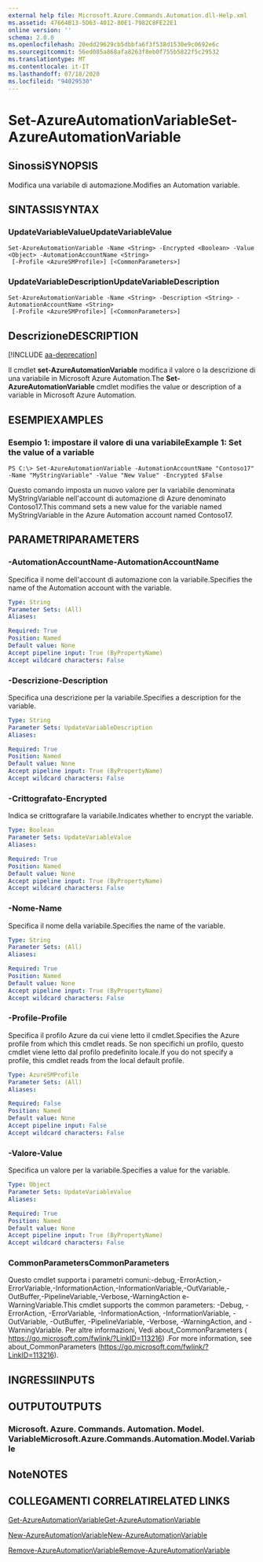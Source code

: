 ```yaml
---
external help file: Microsoft.Azure.Commands.Automation.dll-Help.xml
ms.assetid: 47664B13-5D63-4012-80E1-7982C8FE22E1
online version: ''
schema: 2.0.0
ms.openlocfilehash: 20edd29629cb5dbbfa6f3f538d1530e9c0692e6c
ms.sourcegitcommit: 56ed085a868afa8263f8eb0f755b5822f5c29532
ms.translationtype: MT
ms.contentlocale: it-IT
ms.lasthandoff: 07/18/2020
ms.locfileid: "94029530"
---
```

# <span data-ttu-id="d8a73-101">Set-AzureAutomationVariable</span><span class="sxs-lookup"><span data-stu-id="d8a73-101">Set-AzureAutomationVariable</span></span>

## <span data-ttu-id="d8a73-102">Sinossi</span><span class="sxs-lookup"><span data-stu-id="d8a73-102">SYNOPSIS</span></span>

<span data-ttu-id="d8a73-103">Modifica una variabile di automazione.</span><span class="sxs-lookup"><span data-stu-id="d8a73-103">Modifies an Automation variable.</span></span>

## <span data-ttu-id="d8a73-104">SINTASSI</span><span class="sxs-lookup"><span data-stu-id="d8a73-104">SYNTAX</span></span>

### <span data-ttu-id="d8a73-105">UpdateVariableValue</span><span class="sxs-lookup"><span data-stu-id="d8a73-105">UpdateVariableValue</span></span>
```
Set-AzureAutomationVariable -Name <String> -Encrypted <Boolean> -Value <Object> -AutomationAccountName <String>
 [-Profile <AzureSMProfile>] [<CommonParameters>]
```

### <span data-ttu-id="d8a73-106">UpdateVariableDescription</span><span class="sxs-lookup"><span data-stu-id="d8a73-106">UpdateVariableDescription</span></span>
```
Set-AzureAutomationVariable -Name <String> -Description <String> -AutomationAccountName <String>
 [-Profile <AzureSMProfile>] [<CommonParameters>]
```

## <span data-ttu-id="d8a73-107">Descrizione</span><span class="sxs-lookup"><span data-stu-id="d8a73-107">DESCRIPTION</span></span>

[!INCLUDE [aa-deprecation](../include/aa-deprecation.md)]

<span data-ttu-id="d8a73-108">Il cmdlet **set-AzureAutomationVariable** modifica il valore o la descrizione di una variabile in Microsoft Azure Automation.</span><span class="sxs-lookup"><span data-stu-id="d8a73-108">The **Set-AzureAutomationVariable** cmdlet modifies the value or description of a variable in Microsoft Azure Automation.</span></span>

## <span data-ttu-id="d8a73-109">ESEMPI</span><span class="sxs-lookup"><span data-stu-id="d8a73-109">EXAMPLES</span></span>

### <span data-ttu-id="d8a73-110">Esempio 1: impostare il valore di una variabile</span><span class="sxs-lookup"><span data-stu-id="d8a73-110">Example 1: Set the value of a variable</span></span>
```
PS C:\> Set-AzureAutomationVariable -AutomationAccountName "Contoso17" -Name "MyStringVariable" -Value "New Value" -Encrypted $False
```

<span data-ttu-id="d8a73-111">Questo comando imposta un nuovo valore per la variabile denominata MyStringVariable nell'account di automazione di Azure denominato Contoso17.</span><span class="sxs-lookup"><span data-stu-id="d8a73-111">This command sets a new value for the variable named MyStringVariable in the Azure Automation account named Contoso17.</span></span>

## <span data-ttu-id="d8a73-112">PARAMETRI</span><span class="sxs-lookup"><span data-stu-id="d8a73-112">PARAMETERS</span></span>

### <span data-ttu-id="d8a73-113">-AutomationAccountName</span><span class="sxs-lookup"><span data-stu-id="d8a73-113">-AutomationAccountName</span></span>
<span data-ttu-id="d8a73-114">Specifica il nome dell'account di automazione con la variabile.</span><span class="sxs-lookup"><span data-stu-id="d8a73-114">Specifies the name of the Automation account with the variable.</span></span>

```yaml
Type: String
Parameter Sets: (All)
Aliases: 

Required: True
Position: Named
Default value: None
Accept pipeline input: True (ByPropertyName)
Accept wildcard characters: False
```

### <span data-ttu-id="d8a73-115">-Descrizione</span><span class="sxs-lookup"><span data-stu-id="d8a73-115">-Description</span></span>
<span data-ttu-id="d8a73-116">Specifica una descrizione per la variabile.</span><span class="sxs-lookup"><span data-stu-id="d8a73-116">Specifies a description for the variable.</span></span>

```yaml
Type: String
Parameter Sets: UpdateVariableDescription
Aliases: 

Required: True
Position: Named
Default value: None
Accept pipeline input: True (ByPropertyName)
Accept wildcard characters: False
```

### <span data-ttu-id="d8a73-117">-Crittografato</span><span class="sxs-lookup"><span data-stu-id="d8a73-117">-Encrypted</span></span>
<span data-ttu-id="d8a73-118">Indica se crittografare la variabile.</span><span class="sxs-lookup"><span data-stu-id="d8a73-118">Indicates whether to encrypt the variable.</span></span>

```yaml
Type: Boolean
Parameter Sets: UpdateVariableValue
Aliases: 

Required: True
Position: Named
Default value: None
Accept pipeline input: True (ByPropertyName)
Accept wildcard characters: False
```

### <span data-ttu-id="d8a73-119">-Nome</span><span class="sxs-lookup"><span data-stu-id="d8a73-119">-Name</span></span>
<span data-ttu-id="d8a73-120">Specifica il nome della variabile.</span><span class="sxs-lookup"><span data-stu-id="d8a73-120">Specifies the name of the variable.</span></span>

```yaml
Type: String
Parameter Sets: (All)
Aliases: 

Required: True
Position: Named
Default value: None
Accept pipeline input: True (ByPropertyName)
Accept wildcard characters: False
```

### <span data-ttu-id="d8a73-121">-Profile</span><span class="sxs-lookup"><span data-stu-id="d8a73-121">-Profile</span></span>
<span data-ttu-id="d8a73-122">Specifica il profilo Azure da cui viene letto il cmdlet.</span><span class="sxs-lookup"><span data-stu-id="d8a73-122">Specifies the Azure profile from which this cmdlet reads.</span></span>
<span data-ttu-id="d8a73-123">Se non specifichi un profilo, questo cmdlet viene letto dal profilo predefinito locale.</span><span class="sxs-lookup"><span data-stu-id="d8a73-123">If you do not specify a profile, this cmdlet reads from the local default profile.</span></span>

```yaml
Type: AzureSMProfile
Parameter Sets: (All)
Aliases: 

Required: False
Position: Named
Default value: None
Accept pipeline input: False
Accept wildcard characters: False
```

### <span data-ttu-id="d8a73-124">-Valore</span><span class="sxs-lookup"><span data-stu-id="d8a73-124">-Value</span></span>
<span data-ttu-id="d8a73-125">Specifica un valore per la variabile.</span><span class="sxs-lookup"><span data-stu-id="d8a73-125">Specifies a value for the variable.</span></span>

```yaml
Type: Object
Parameter Sets: UpdateVariableValue
Aliases: 

Required: True
Position: Named
Default value: None
Accept pipeline input: True (ByPropertyName)
Accept wildcard characters: False
```

### <span data-ttu-id="d8a73-126">CommonParameters</span><span class="sxs-lookup"><span data-stu-id="d8a73-126">CommonParameters</span></span>
<span data-ttu-id="d8a73-127">Questo cmdlet supporta i parametri comuni:-debug,-ErrorAction,-ErrorVariable,-InformationAction,-InformationVariable,-OutVariable,-OutBuffer,-PipelineVariable,-Verbose,-WarningAction e-WarningVariable.</span><span class="sxs-lookup"><span data-stu-id="d8a73-127">This cmdlet supports the common parameters: -Debug, -ErrorAction, -ErrorVariable, -InformationAction, -InformationVariable, -OutVariable, -OutBuffer, -PipelineVariable, -Verbose, -WarningAction, and -WarningVariable.</span></span> <span data-ttu-id="d8a73-128">Per altre informazioni, Vedi about_CommonParameters ( https://go.microsoft.com/fwlink/?LinkID=113216) .</span><span class="sxs-lookup"><span data-stu-id="d8a73-128">For more information, see about_CommonParameters (https://go.microsoft.com/fwlink/?LinkID=113216).</span></span>

## <span data-ttu-id="d8a73-129">INGRESSI</span><span class="sxs-lookup"><span data-stu-id="d8a73-129">INPUTS</span></span>

## <span data-ttu-id="d8a73-130">OUTPUT</span><span class="sxs-lookup"><span data-stu-id="d8a73-130">OUTPUTS</span></span>

### <span data-ttu-id="d8a73-131">Microsoft. Azure. Commands. Automation. Model. Variable</span><span class="sxs-lookup"><span data-stu-id="d8a73-131">Microsoft.Azure.Commands.Automation.Model.Variable</span></span>

## <span data-ttu-id="d8a73-132">Note</span><span class="sxs-lookup"><span data-stu-id="d8a73-132">NOTES</span></span>

## <span data-ttu-id="d8a73-133">COLLEGAMENTI CORRELATI</span><span class="sxs-lookup"><span data-stu-id="d8a73-133">RELATED LINKS</span></span>

[<span data-ttu-id="d8a73-134">Get-AzureAutomationVariable</span><span class="sxs-lookup"><span data-stu-id="d8a73-134">Get-AzureAutomationVariable</span></span>](./Get-AzureAutomationVariable.md)

[<span data-ttu-id="d8a73-135">New-AzureAutomationVariable</span><span class="sxs-lookup"><span data-stu-id="d8a73-135">New-AzureAutomationVariable</span></span>](./New-AzureAutomationVariable.md)

[<span data-ttu-id="d8a73-136">Remove-AzureAutomationVariable</span><span class="sxs-lookup"><span data-stu-id="d8a73-136">Remove-AzureAutomationVariable</span></span>](./Remove-AzureAutomationVariable.md)


